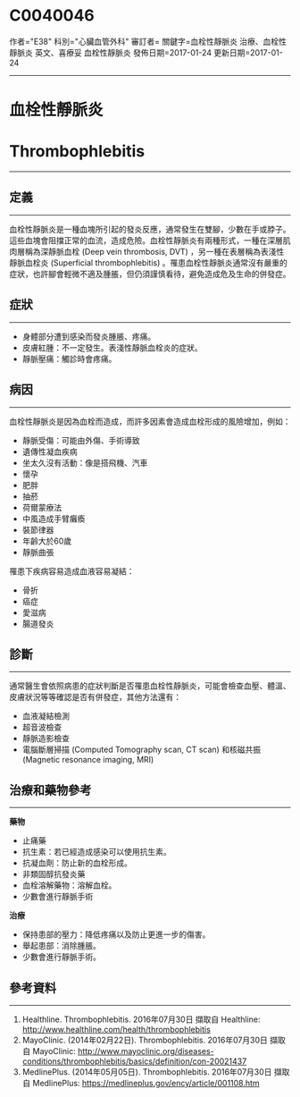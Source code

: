 # C0040046
作者="E38"
科別="心臟血管外科"
審訂者=
關鍵字=血栓性靜脈炎 治療、血栓性靜脈炎 英文、喜療妥 血栓性靜脈炎
發佈日期=2017-01-24
更新日期=2017-01-24

----------
# 血栓性靜脈炎
# Thrombophlebitis
----------
## 定義
----------

血栓性靜脈炎是一種血塊所引起的發炎反應，通常發生在雙腳，少數在手或脖子。這些血塊會阻擋正常的血流，造成危險。血栓性靜脈炎有兩種形式，一種在深層肌肉層稱為深靜脈血栓 (Deep vein thrombosis, DVT) ，另一種在表層稱為表淺性靜脈血栓炎 (Superficial thrombophlebitis) 。罹患血栓性靜脈炎通常沒有嚴重的症狀，也許腳會輕微不適及腫脹，但仍須謹慎看待，避免造成危及生命的併發症。

## 症狀
----------
- 身體部分遭到感染而發炎腫脹、疼痛。
- 皮膚紅腫：不一定發生。表淺性靜脈血栓炎的症狀。
- 靜脈壓痛：觸診時會疼痛。
## 病因
----------

血栓性靜脈炎是因為血栓而造成，而許多因素會造成血栓形成的風險增加，例如：

- 靜脈受傷：可能由外傷、手術導致
- 遺傳性凝血疾病
- 坐太久沒有活動：像是搭飛機、汽車
- 懷孕
- 肥胖
- 抽菸
- 荷爾蒙療法
- 中風造成手臂癱瘓
- 裝節律器
- 年齡大於60歲
- 靜脈曲張

罹患下疾病容易造成血液容易凝結：

- 骨折
- 癌症
- 愛滋病
- 腸道發炎
## 診斷
----------

通常醫生會依照病患的症狀判斷是否罹患血栓性靜脈炎，可能會檢查血壓、體溫、皮膚狀況等等確認是否有併發症，其他方法還有：

- 血液凝結檢測
- 超音波檢查
- 靜脈造影檢查
- 電腦斷層掃描 (Computed Tomography scan, CT scan) 和核磁共振 (Magnetic resonance imaging, MRI)
## 治療和藥物參考
----------

**藥物**

- 止痛藥
- 抗生素：若已經造成感染可以使用抗生素。
- 抗凝血劑：防止新的血栓形成。
- 非類固醇抗發炎藥
- 血栓溶解藥物：溶解血栓。
- 少數會進行靜脈手術

**治療**

- 保持患部的壓力：降低疼痛以及防止更進一步的傷害。
- 舉起患部：消除腫脹。
- 少數會進行靜脈手術。
## 參考資料
----------
1. Healthline. Thrombophlebitis. 2016年07月30日 擷取自 Healthline:
  http://www.healthline.com/health/thrombophlebitis
2. MayoClinic. (2014年02月22日). Thrombophlebitis. 2016年07月30日 擷取自 MayoClinic:
  http://www.mayoclinic.org/diseases-conditions/thrombophlebitis/basics/definition/con-20021437
3. MedlinePlus. (2014年05月05日). Thrombophlebitis. 2016年07月30日 擷取自 MedlinePlus:
  https://medlineplus.gov/ency/article/001108.htm

